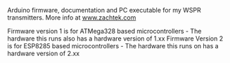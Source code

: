 Arduino firmware, documentation and PC executable for my WSPR transmitters.
More info at www.zachtek.com

Firmware version 1 is for ATMega328 based microcontrollers - The hardware this runs also has a hardware version of 1.xx
Firmware Version 2 is for ESP8285 based microcontrollers - The hardware this runs on has a hardware version of 2.xx
